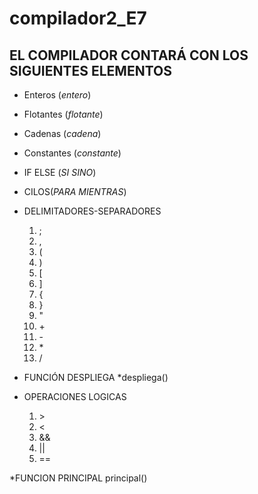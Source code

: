 # compilador2_E7

## EL COMPILADOR CONTARÁ CON LOS SIGUIENTES ELEMENTOS  

* Enteros (*entero*)  
* Flotantes (*flotante*)  
* Cadenas (*cadena*)  
* Constantes (*constante*)  
* IF ELSE (*SI* *SINO*)  
* CILOS(*PARA* *MIENTRAS*)  
* DELIMITADORES-SEPARADORES
	1. ;
	2. , 
	3. (
	4. )
	5. [
	6. ]
	7. {
	8. }
	9. "
	10. \+
	11. \-
	12. \*
	13. \/

* FUNCIÓN DESPLIEGA *despliega()  
* OPERACIONES LOGICAS 
	
	1. \>
	2. <
	3. &&
	4. ||
	5. ==

*FUNCION PRINCIPAL principal()  


